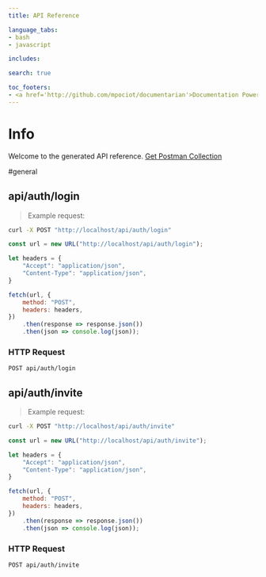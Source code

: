 ```yaml
---
title: API Reference

language_tabs:
- bash
- javascript

includes:

search: true

toc_footers:
- <a href='http://github.com/mpociot/documentarian'>Documentation Powered by Documentarian</a>
---
```

<!-- START_INFO -->
# Info

Welcome to the generated API reference.
[Get Postman Collection](http://localhost/docs/collection.json)

<!-- END_INFO -->

#general
<!-- START_a925a8d22b3615f12fca79456d286859 -->
## api/auth/login
> Example request:

```bash
curl -X POST "http://localhost/api/auth/login" 
```

```javascript
const url = new URL("http://localhost/api/auth/login");

let headers = {
    "Accept": "application/json",
    "Content-Type": "application/json",
}

fetch(url, {
    method: "POST",
    headers: headers,
})
    .then(response => response.json())
    .then(json => console.log(json));
```


### HTTP Request
`POST api/auth/login`


<!-- END_a925a8d22b3615f12fca79456d286859 -->

<!-- START_94726cef0a53b660e0f38207f65ad3e6 -->
## api/auth/invite
> Example request:

```bash
curl -X POST "http://localhost/api/auth/invite" 
```

```javascript
const url = new URL("http://localhost/api/auth/invite");

let headers = {
    "Accept": "application/json",
    "Content-Type": "application/json",
}

fetch(url, {
    method: "POST",
    headers: headers,
})
    .then(response => response.json())
    .then(json => console.log(json));
```


### HTTP Request
`POST api/auth/invite`


<!-- END_94726cef0a53b660e0f38207f65ad3e6 -->


